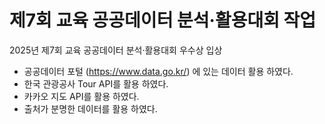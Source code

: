# 제7회 교육 공공데이터 분석·활용대회 작업
2025년 제7회 교육 공공데이터 분석·활용대회 우수상 입상
- 공공데이터 포털 (https://www.data.go.kr/) 에 있는 데이터 활용 하였다.
- 한국 관광공사 Tour API를 활용 하였다.
- 카카오 지도 API를 활용 하였다.
- 출처가 분명한 데이터를 활용 하였다.
  
